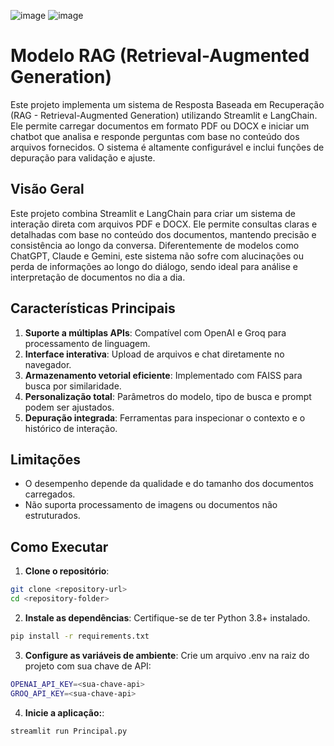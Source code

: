 ![image](https://github.com/user-attachments/assets/255fffd3-4a7c-4a47-9c45-2dd06d9f2f86)
![image](https://github.com/user-attachments/assets/80f79062-6e8e-4a6f-ac8e-7bec8481a466)


# Modelo RAG (Retrieval-Augmented Generation)

Este projeto implementa um sistema de Resposta Baseada em Recuperação (RAG - Retrieval-Augmented Generation) utilizando Streamlit e LangChain. Ele permite carregar documentos em formato PDF ou DOCX e iniciar um chatbot que analisa e responde perguntas com base no conteúdo dos arquivos fornecidos. O sistema é altamente configurável e inclui funções de depuração para validação e ajuste.

## Visão Geral

Este projeto combina Streamlit e LangChain para criar um sistema de interação direta com arquivos PDF e DOCX. Ele permite consultas claras e detalhadas com base no conteúdo dos documentos, mantendo precisão e consistência ao longo da conversa. Diferentemente de modelos como ChatGPT, Claude e Gemini, este sistema não sofre com alucinações ou perda de informações ao longo do diálogo, sendo ideal para análise e interpretação de documentos no dia a dia.

## Características Principais

1. **Suporte a múltiplas APIs**: Compatível com OpenAI e Groq para processamento de linguagem.
2. **Interface interativa**: Upload de arquivos e chat diretamente no navegador.
2. **Armazenamento vetorial eficiente**: Implementado com FAISS para busca por similaridade.
2. **Personalização total**: Parâmetros do modelo, tipo de busca e prompt podem ser ajustados.
2. **Depuração integrada**: Ferramentas para inspecionar o contexto e o histórico de interação.

## Limitações

- O desempenho depende da qualidade e do tamanho dos documentos carregados.
- Não suporta processamento de imagens ou documentos não estruturados.

## Como Executar

1. **Clone o repositório**:
```bash
git clone <repository-url>
cd <repository-folder>
```

2. **Instale as dependências**: Certifique-se de ter Python 3.8+ instalado.
```bash
pip install -r requirements.txt
```

3. **Configure as variáveis de ambiente**: Crie um arquivo .env na raiz do projeto com sua chave de API:
```bash
OPENAI_API_KEY=<sua-chave-api>
GROQ_API_KEY=<sua-chave-api>
```

4. **Inicie a aplicação:**:
```bash
streamlit run Principal.py
```







  

